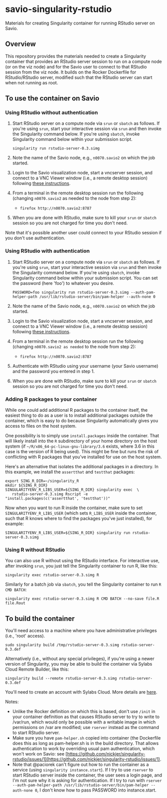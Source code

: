 # savio-singularity-rstudio
Materials for creating Singularity container for running RStudio server on Savio.

## Overview

This repository provides the materials needed to create a Singularity container that provides an RStudio server session to run on a compute node (or on the viz node) and for the Savio user to connect to that RStudio session from the viz node. It builds on the Rocker Dockerfile for RStudio/RStudio server, modified such that the RStudio server can start when not running as root.

## To use the container on Savio

### Using RStudio without authentication

  1) Start RStudio server on a compute node via `srun` or `sbatch` as follows.  If you're using `srun`, start your interactive session via `srun` and then invoke the Singularity command below. If you're using `sbatch`, invoke Singularity command below within your submission script. 
  
     ```singularity run rstudio-server-0.3.simg```
  2) Note the name of the Savio node, e.g., `n0070.savio2` on which the job started.
  3) Login to the Savio visualization node, start a vncserver session, and connect to a VNC Viewer window (i.e., a remote desktop session) following [these instructions](https://research-it.berkeley.edu/services/high-performance-computing/using-brc-visualization-node-realvnc).
  4) From a terminal in the remote desktop session run the following (changing `n0070.savio2` as needed to the node from step 2):
     - `firefox http://n0070.savio2:8787`
  5) When you are done with RStudio, make sure to kill your `srun` or `sbatch` session so you are not charged for time you don't need.
 
Note that it's possible another user could connect to your RStudio session if you don't use authentication. 

### Using RStudio with authentication

  1) Start RStudio server on a compute node via `srun` or `sbatch` as follows.  If you're using `srun`, start your interactive session via `srun` and then invoke the Singularity command below. If you're using `sbatch`, invoke Singularity command below within your submission script. You can set the password (here 'foo') to whatever you desire.
  
     ```PASSWORD=foo singularity run rstudio-server-0.3.simg --auth-pam-helper-path /usr/lib/rstudio-server/bin/pam-helper --auth-none 0```
  2) Note the name of the Savio node, e.g., `n0070.savio2` on which the job started.
  3) Login to the Savio visualization node, start a vncserver session, and connect to a VNC Viewer window (i.e., a remote desktop session) following [these instructions](https://research-it.berkeley.edu/services/high-performance-computing/using-brc-visualization-node-realvnc).
  4) From a terminal in the remote desktop session run the following (changing `n0070.savio2 as needed` to the node from step 2):
     - `firefox http://n0070.savio2:8787`
  5) Authenticate with RStudio using your username (your Savio username) and the password you entered in step 1.
  6) When you are done with RStudio, make sure to kill your `srun` or `sbatch` session so you are not charged for time you don't need.

### Adding R packages to your container

While one could add additional R packages to the container itself, the easiest thing to do as a user is to install additional packages outside the container, which is easy to do because Singularity automatically gives you access to files on the host system.

One possibility is to simply use `install.packages` inside the container. That will likely install into the `R` subdirectory of your home directory on the host system (if `~/R/x86_64-pc-linux-gnu-library/3.6` exists, where 3.6 in this case is the version of R being used). This might be fine but runs the risk of conflicting with R packages that you've installed for use on the host system.

Here's an alternative that isolates the additional packages in a directory. In this example, we install the `assertthat` and `testthat` packages:

```
export SING_R_DIR=~/singularity_R
mkdir ${SING_R_DIR}
SINGULARITYENV_R_LIBS_USER=${SING_R_DIR} singularity exec  \
   rstudio-server-0.3.simg Rscript -e "install.packages(c('assertthat', 'testthat'))"
```

Now when you want to run R inside the container, make sure to set `SINGULARITYENV_R_LIBS_USER` (which sets `R_LIBS_USER` inside the container, such that R knows where to find the packages you've just installed), for example:

```
SINGULARITYENV_R_LIBS_USER=${SING_R_DIR} singularity run rstudio-server-0.3.simg
```

### Using R without RStudio

You can also use R without using the RStudio interface. For interactive use, after invoking `srun`, you just tell the Singularity container to run R, like this:

```
singularity exec rstudio-server-0.3.simg R
```

Similarly for a batch job via `sbatch`, you tell the Singularity container to run `R CMD BATCH`:

```
singularity exec rstudio-server-0.3.simg R CMD BATCH --no-save file.R file.Rout
```

## To build the container

You'll need access to a machine where you have administrative privileges (i.e., 'root' access). 


```
sudo singularity build /tmp/rstudio-server-0.3.simg rstudio-server-0.3.def
```

Alternatively (i.e., without any special privileges), if you're using a newer version of Singularity, you may be able to build the container via Sylabs Cloud Remote Builder, like this:

```
singularity build --remote rstudio-server-0.3.simg rstudio-server-0.3.def
```

You'll need to create an account with Sylabs Cloud. More details are [here](https://www.sylabs.io/guides/3.1/user-guide/singularity_and_docker.html#building-containers-remotely).

Notes:

 - Unlike the Rocker definition on which this is based, don't use `/init` in your container definition as that causes RStudio server to try to write to /var/run, which would only be possible with a writable image in which permissions on /var are modified; use `rserver` instead as the command to start RStudio server.
 - Make sure you have `pam-helper.sh` copied into container (the Dockerfile does this as long as pam-helper.sh is in the build directory. That allows authentication to work by overriding usual pam authentication, which won't work on Savio: see [https://github.com/nickjer/singularity-rstudio/issues/1](https://github.com/nickjer/singularity-rstudio/issues/1).
 - Note that @paciorek can't figure out how to run the container as a service (using `singularity instance.start`). If I try to use `rserver` to start RStudio server inside the container, the user sees a login page, and I'm not sure why it is asking for authentication. If I try to run with ```rserver --auth-pam-helper-path /usr/lib/rstudio-server/bin/pam-helper --auth-none 0```, I don't know how to pass PASSWORD into instance.start.

